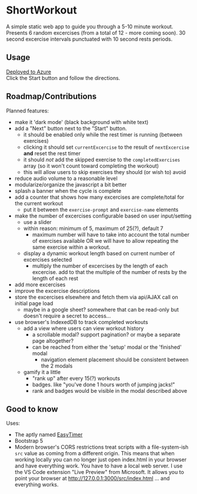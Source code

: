 # ShortWorkout
A simple static web app to guide you through a 5-10 minute workout.  
Presents 6 random excercises (from a total of 12 - more coming soon). 30 second excercise intervals punctuated with 10 second rests periods.

## Usage
[Deployed to Azure](https://salmon-plant-0a0ed6d0f.3.azurestaticapps.net)  
Click the Start button and follow the directions.

## Roadmap/Contributions
Planned features:  
- make it 'dark mode' (black background with white text)
- add a "Next" button next to the "Start" button.
  - it should be enabled only while the rest timer is running (between exercises)
  - clicking it should set `currentExcercise` to the result of `nextExcercise` **and** reset the rest timer
  - it should _not_ add the skipped exercise to the `completedExercises` array (so it won't count toward completing the workout)
  - this will allow users to skip exercises they should (or wish to) avoid
- reduce audio volume to a reasonable level
- modularize/organize the javascript a bit better
- splash a banner when the cycle is complete
- add a counter that shows how many excercises are complete/total for the current workout
  - put it between the `exercise-prompt` and `exercise-name` elements
- make the number of excercises configurable based on user input/setting
  - use a slider
  - within reason: minimum of 5, maximum of 25(?), default 7
    - maximum number will have to take into account the total number of exercises available OR we will have to allow repeating the same exercise within a workout.
  - display a dynamic workout length based on current number of excercises selected
    - multiply the number of excercises by the length of each excercise. add to that the multiple of the number of rests by the length of each rest
- add more excercises
- improve the excercise descriptions
- store the excercises elsewhere and fetch them via api/AJAX call on initial page load
  - maybe in a google sheet? somewhere that can be read-only but doesn't require a secret to access...
- use browser's IndexedDB to track completed workouts
  - add a view where users can view workout history
    - a scrollable modal? support pagination? or maybe a separate page altogether?
    - can be reached from either the 'setup' modal or the 'finished' modal
      - navigation element placement should be consistent between the 2 modals
  - gamify it a little
    - "rank up" after every 15(?) workouts
    - badges. like "you've done 1 hours worth of jumping jacks!"
    - rank and badges would be visible in the modal described above
 
## Good to know
Uses:  
- The aptly named [EasyTimer](http://albert-gonzalez.github.io/easytimer.js/)
- Bootstrap 5
- Modern browser's CORS restrictions treat scripts with a file-system-ish `src` value as coming from a different origin. This means that when working locally you can no longer just open index.html in your browser and have everything work. You have to have a local web server. I use the VS Code extension "Live Preview" from Microsoft.  It allows you to point your browser at http://127.0.0.1:3000/src/index.html ... and everything works.